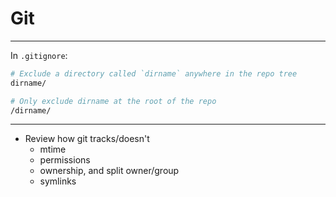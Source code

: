 # Git

---

In `.gitignore`:

```sh
# Exclude a directory called `dirname` anywhere in the repo tree
dirname/

# Only exclude dirname at the root of the repo
/dirname/
```


---

* Review how git tracks/doesn't
    * mtime
    * permissions
    * ownership, and split owner/group
    * symlinks

